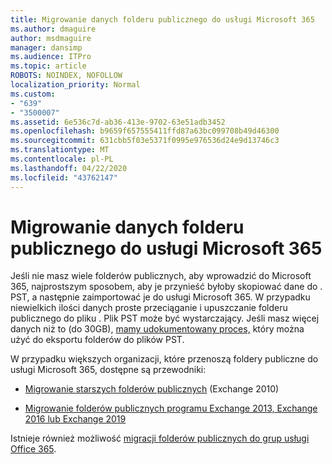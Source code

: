 ```yaml
---
title: Migrowanie danych folderu publicznego do usługi Microsoft 365
ms.author: dmaguire
author: msdmaguire
manager: dansimp
ms.audience: ITPro
ms.topic: article
ROBOTS: NOINDEX, NOFOLLOW
localization_priority: Normal
ms.custom:
- "639"
- "3500007"
ms.assetid: 6e536c7d-ab36-413e-9702-63e51adb3452
ms.openlocfilehash: b9659f657555411ffd87a63bc099708b49d46300
ms.sourcegitcommit: 631cbb5f03e5371f0995e976536d24e9d13746c3
ms.translationtype: MT
ms.contentlocale: pl-PL
ms.lasthandoff: 04/22/2020
ms.locfileid: "43762147"
---
```

# <a name="migrate-public-folder-data-to-microsoft-365"></a>Migrowanie danych folderu publicznego do usługi Microsoft 365

Jeśli nie masz wiele folderów publicznych, aby wprowadzić do Microsoft 365, najprostszym sposobem, aby je przynieść byłoby skopiować dane do . PST, a następnie zaimportować je do usługi Microsoft 365. W przypadku niewielkich ilości danych proste przeciąganie i upuszczanie folderu publicznego do pliku . Plik PST może być wystarczający. Jeśli masz więcej danych niż to (do 30GB), [mamy udokumentowany proces,](https://technet.microsoft.com/library/dn874017%28v=exchg.150%29.aspx) który można użyć do eksportu folderów do plików PST.
  
W przypadku większych organizacji, które przenoszą foldery publiczne do usługi Microsoft 365, dostępne są przewodniki:
  
- [Migrowanie starszych folderów publicznych](https://docs.microsoft.com/exchange/collaboration-exo/public-folders/batch-migration-of-legacy-public-folders) (Exchange 2010)

- [Migrowanie folderów publicznych programu Exchange 2013, Exchange 2016 lub Exchange 2019](https://docs.microsoft.com/Exchange/collaboration/public-folders/migrate-to-exchange-online)

Istnieje również możliwość [migracji folderów publicznych do grup usługi Office 365](https://docs.microsoft.com/Exchange/collaboration/public-folders/migrate-to-office-365-groups).
  